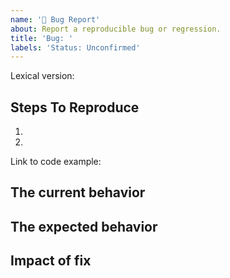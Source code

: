 ```yaml
---
name: '🐛 Bug Report'
about: Report a reproducible bug or regression.
title: 'Bug: '
labels: 'Status: Unconfirmed'
---
```


<!--
  Please provide a clear and concise description of what the bug is. Include
  screenshots if needed. Please test using the latest version of the relevant
  Lexical packages to make sure your issue has not already been fixed.
-->

Lexical version:

## Steps To Reproduce

1.
2.

<!--
  Your bug will get fixed much faster if we can run your code and it doesn't
  have dependencies other than Lexical. Issues without reproduction steps or
  code examples may be closed as not actionable.
-->

Link to code example:

<!--
  Please provide a CodeSandbox (https://codesandbox.io/s/new) or (https://stackblitz.com/github/abhijeet-tezminds/lexical-update/tree/main/examples/react-plain-text?embed=1&file=src%2FApp.tsx&terminalHeight=0&ctl=1&showSidebar=0&devtoolsheight=0&view=preview), a link to a
  repository on GitHub, or provide a minimal code example that reproduces the
  problem. You may provide a screenshot of the application if you think it is
  relevant to your bug report. Here are some tips for providing a minimal
  example: https://stackoverflow.com/help/mcve.
-->

## The current behavior

## The expected behavior

## Impact of fix
<!--
    - How severe is this bug? How often does it happen? Is it causing an outage somewhere?
    - Who would benefit from this fix? Any specific users, groups or companies?
    - If possible include metrics. Approximately how many users would this fix benefit? 
-->
